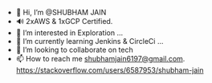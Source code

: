- 👋 Hi, I’m @SHUBHAM JAIN
- :loud_sound: 2xAWS & 1xGCP Certified. 
- 👀 I’m interested in Exploration ...
- 🌱 I’m currently learning Jenkins & CircleCi ...
- 💞️ I’m looking to collaborate on tech
- 📫 How to reach me shubhamjain6197@gmail.com. https://stackoverflow.com/users/6587953/shubham-jain

<!---
Shubhamjain6197/Shubhamjain6197 is a ✨ special ✨ repository because its `README.md` (this file) appears on your GitHub profile.
You can click the Preview link to take a look at your changes.
--->
